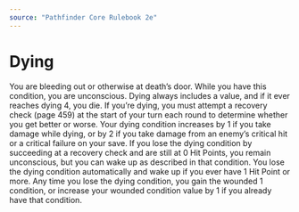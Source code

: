```yaml
---
source: "Pathfinder Core Rulebook 2e"
---
```

# Dying

You are bleeding out or otherwise at death’s door. While you have this condition, you are unconscious. Dying always includes a value, and if it ever reaches dying 4, you die. If you’re dying, you must attempt a recovery check (page 459) at the start of your turn each round to determine whether you get better or worse. Your dying condition increases by 1 if you take damage while dying, or by 2 if you take damage from an enemy’s critical hit or a critical failure on your save. If you lose the dying condition by succeeding at a recovery check and are still at 0 Hit Points, you remain unconscious, but you can wake up as described in that condition. You lose the dying condition automatically and wake up if you ever have 1 Hit Point or more. Any time you lose the dying condition, you gain the wounded 1 condition, or increase your wounded condition value by 1 if you already have that condition.
